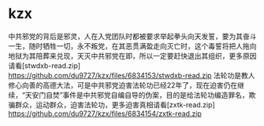 # kzx
中共邪党的背后是邪灵，人在入党团队时都被要求举起拳头向天发誓，要为其奋斗一生，随时牺牲一切，永不叛党，在其恶贯满盈走向灭亡时，这个毒誓将把人拖向地狱为其陪葬来兑现，天灭中共邪党在即，所以一定要赶快退出其组织，更多原因请看[stwdxb-read.zip]
https://github.com/du9727/kzx/files/6834153/stwdxb-read.zip
法轮功是教人修心向善的高德大法，可是中共邪党迫害法轮功已经22年了，现在迫害仍在继续，“天安门自焚”事件是中共邪党自编自导的伪案，目的是给法轮功编造罪名，欺骗群众，运动群众，迫害法轮功，更多迫害真相请看[zxtk-read.zip]
https://github.com/du9727/kzx/files/6834154/zxtk-read.zip
